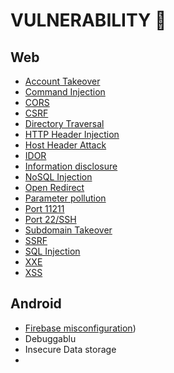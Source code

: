 # VULNERABILITY :syringe:

## Web
- [Account Takeover](https://github.com/acvn/b3lajar/blob/master/vuln/accounttakeover.md)
- [Command Injection](https://github.com/acvn/b3lajar/blob/master/vuln/command.md)
- [CORS](https://github.com/acvn/b3lajar/blob/master/vuln/cors.md)
- [CSRF](https://github.com/acvn/b3lajar/blob/master/vuln/csrf.md)
- [Directory Traversal](https://github.com/acvn/b3lajar/blob/master/vuln/dirtra.md)
- [HTTP Header Injection](https://github.com/acvn/b3lajar/blob/master/vuln/http-header.md)
- [Host Header Attack](https://github.com/acvn/catngul/blob/master/vuln/hostheaderattack.md)
- [IDOR](https://github.com/acvn/b3lajar/blob/master/vuln/idor.md)
- [Information disclosure](https://github.com/acvn/b3lajar/blob/master/vuln/info.md)
- [NoSQL Injection](https://github.com/acvn/b3lajar/blob/master/vuln/nosqli.md)
- [Open Redirect](https://github.com/acvn/b3lajar/blob/master/vuln/open-redirect.md)
- [Parameter pollution](https://github.com/acvn/b3lajar/blob/master/vuln/pollution.md)
- [Port 11211](https://github.com/acvn/b3lajar/blob/master/vuln/portcek/port11211.md)
- [Port 22/SSH](https://github.com/acvn/b3lajar/blob/master/vuln/portcek/port22.md)
- [Subdomain Takeover](https://github.com/acvn/b3lajar/blob/master/vuln/subdomaintakeover.md)
- [SSRF](https://github.com/acvn/b3lajar/blob/master/vuln/ssrf.md)
- [SQL Injection](https://github.com/acvn/catngul/blob/master/vuln/sql.md)
- [XXE](https://github.com/acvn/b3lajar/blob/master/vuln/xxe.md)
- [XSS](https://github.com/acvn/b3lajar/blob/master/vuln/xss.md)

## Android
- [Firebase misconfiguration](https://github.com/acvn/b3lajar/blob/master/vuln/firebase.md))
- Debuggablu
- Insecure Data storage
- 

